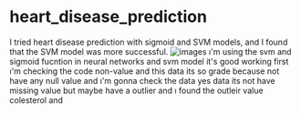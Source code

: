 # heart_disease_prediction
I tried heart disease prediction with sigmoid and SVM models, and I found that the SVM model was more successful.
![images](https://github.com/Hasan26ozcan/heart_disease_prediction/assets/91744709/713e3772-58a3-4cac-b893-17dd64fe0455)
ı'm using the svm and sigmoid fucntion in neural networks and svm model it's good working
first ı'm checking the code non-value and this data its so grade because not have any null value and ı'm gonna check the data yes data its not have missing value but maybe have a outlier and ı found the outleir value colesterol and
